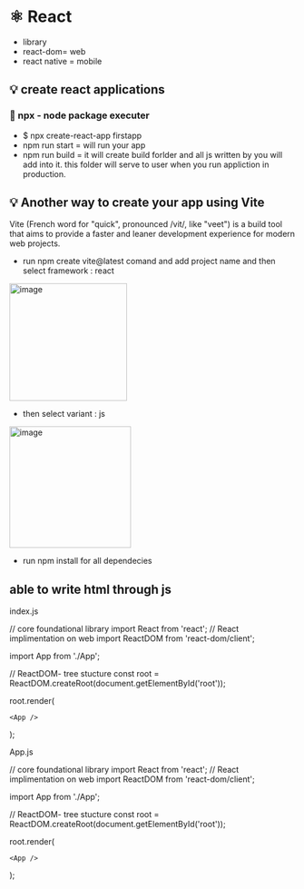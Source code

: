 # ⚛️ React 

* library
* react-dom= web
* react native = mobile


## 💡 create react applications 
### 🚀 npx - node package executer 

- $ npx create-react-app firstapp
- npm run start = will run your app
- npm run build = it will create build forlder and all js written by you will add into it. this folder will serve to user when you run appliction in production.


## 💡 Another way to create your app using Vite

Vite (French word for "quick", pronounced /vit/, like "veet") is a build tool that aims to provide a faster and leaner development experience for modern web projects.

- run npm create vite@latest comand and add project name and then select framework : react
  
<img width="207" alt="image" src="https://github.com/aishwarya0714/React/assets/136805991/f7938f40-a6a3-4da4-b72a-d43bfad00213">

- then select variant : js

<img width="214" alt="image" src="https://github.com/aishwarya0714/React/assets/136805991/b7af1cae-8931-4e6a-b305-2e821eddfd89">

- run npm install for all dependecies

## able to write html through js

index.js

// core foundational library
import React from 'react';
// React implimentation on web
import ReactDOM from 'react-dom/client';

import App from './App';

// ReactDOM- tree stucture 
const root = ReactDOM.createRoot(document.getElementById('root'));

root.render(
  

    <App />

);



App.js

// core foundational library
import React from 'react';
// React implimentation on web
import ReactDOM from 'react-dom/client';

import App from './App';

// ReactDOM- tree stucture 
const root = ReactDOM.createRoot(document.getElementById('root'));

root.render(
  

    <App />

);


